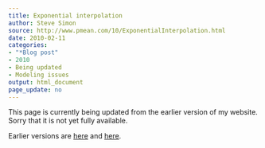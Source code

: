 ```yaml
---
title: Exponential interpolation
author: Steve Simon
source: http://www.pmean.com/10/ExponentialInterpolation.html
date: 2010-02-11
categories:
- "*Blog post"
- 2010
- Being updated
- Modeling issues
output: html_document
page_update: no
---
```


This page is currently being updated from the earlier version of my website. Sorry that it is not yet fully available.

<!---More--->

Earlier versions are [here][sim1] and [here][sim2].

[sim1]: http://www.pmean.com/10/ExponentialInterpolation.html
[sim2]: http://new.pmean.com/exponential-interpolation/
